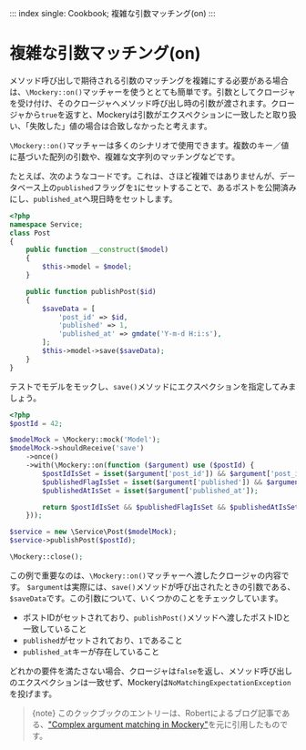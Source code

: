 ::: index
single: Cookbook; 複雑な引数マッチング(on)
:::

# 複雑な引数マッチング(on)

メソッド呼び出しで期待される引数のマッチングを複雑にする必要がある場合は、`\Mockery::on()`マッチャーを使うととても簡単です。引数としてクロージャを受け付け、そのクロージャへメソッド呼び出し時の引数が渡されます。クロージャから`true`を返すと、Mockeryは引数がエクスペクションに一致したと取り扱い、「失敗した」値の場合は合致しなかったと考えます。

`\Mockery::on()`マッチャーは多くのシナリオで使用できます。複数のキー／値に基づいた配列の引数や、複雑な文字列のマッチングなどです。

たとえば、次のようなコードです。これは、さほど複雑ではありませんが、データベース上の`published`フラッグを`1`にセットすることで、あるポストを公開済みにし、`published_at`へ現日時をセットします。

``` php
<?php
namespace Service;
class Post
{
    public function __construct($model)
    {
        $this->model = $model;
    }

    public function publishPost($id)
    {
        $saveData = [
            'post_id' => $id,
            'published' => 1,
            'published_at' => gmdate('Y-m-d H:i:s'),
        ];
        $this->model->save($saveData);
    }
}
```

テストでモデルをモックし、`save()`メソッドにエクスペクションを指定してみましょう。

``` php
<?php
$postId = 42;

$modelMock = \Mockery::mock('Model');
$modelMock->shouldReceive('save')
    ->once()
    ->with(\Mockery::on(function ($argument) use ($postId) {
        $postIdIsSet = isset($argument['post_id']) && $argument['post_id'] === $postId;
        $publishedFlagIsSet = isset($argument['published']) && $argument['published'] === 1;
        $publishedAtIsSet = isset($argument['published_at']);

        return $postIdIsSet && $publishedFlagIsSet && $publishedAtIsSet;
    }));

$service = new \Service\Post($modelMock);
$service->publishPost($postId);

\Mockery::close();
```

この例で重要なのは、`\Mockery::on()`マッチャーへ渡したクロージャの内容です。
`$argument`は実際には、`save()`メソッドが呼び出されたときの引数である、`$saveData`です。この引数について、いくつかのことをチェックしています。

-   ポストIDがセットされており、`publishPost()`メソッドへ渡したポストIDと一致していること
-   `published`がセットされており、`1`であること
-   `published_at`キーが存在していること

どれかの要件を満たさない場合、クロージャは`false`を返し、メソッド呼び出しのエクスペクションは一致せず、Mockeryは`NoMatchingExpectationException`を投げます。

> {note}
> このクックブックのエントリーは、Robertによるブログ記事である、[\"Complex
> argument matching in
> Mockery\"](https://robertbasic.com/blog/complex-argument-matching-in-mockery/)を元に引用したものです。
